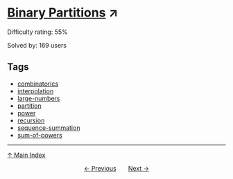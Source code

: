 # [Binary Partitions](https://projecteuler.net/problem=890) ↗️

Difficulty rating: 55%

Solved by: 169 users
## Tags

- [combinatorics](../tags/combinatorics.md)
- [interpolation](../tags/interpolation.md)
- [large-numbers](../tags/large-numbers.md)
- [partition](../tags/partition.md)
- [power](../tags/power.md)
- [recursion](../tags/recursion.md)
- [sequence-summation](../tags/sequence-summation.md)
- [sum-of-powers](../tags/sum-of-powers.md)



---

[↑ Main Index](../README.md)


<div align=center><a href='889.md'>← Previous</a> &nbsp;&nbsp; &nbsp;&nbsp;  <a href='891.md'>Next →</a></div>
